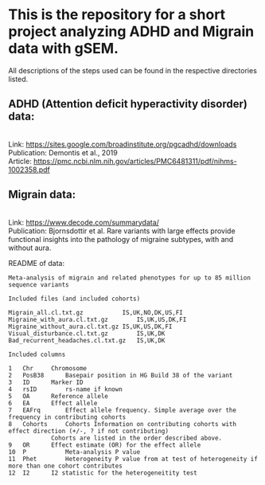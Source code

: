 # This is the repository for a short project analyzing ADHD and Migrain data with gSEM. 
All descriptions of the steps used can be found in the respective directories listed. 

## ADHD (Attention deficit hyperactivity disorder) data: 
\
Link: https://sites.google.com/broadinstitute.org/pgcadhd/downloads \
Publication: Demontis et al., 2019 \
Article: https://pmc.ncbi.nlm.nih.gov/articles/PMC6481311/pdf/nihms-1002358.pdf 

## Migrain data: 
\
Link: https://www.decode.com/summarydata/ \
Publication: Bjornsdottir et al. Rare variants with large effects provide functional insights into the pathology of migraine subtypes, with and without aura. 


README of data: 
```
Meta-analysis of migrain and related phenotypes for up to 85 million sequence variants 

Included files (and included cohorts) 

Migrain_all.cl.txt.gz			IS,UK,NO,DK,US,FI	
Migraine_with_aura.cl.txt.gz		IS,UK,US,DK,FI 
Migraine_without_aura.cl.txt.gz	IS,UK,US,DK,FI 
Visual_disturbance.cl.txt.gz		IS,UK,DK 
Bad_recurrent_headaches.cl.txt.gz	IS,UK,DK 

Included columns

1   Chr		Chromosome
2   PosB38		Basepair position in HG Build 38 of the variant
3   ID		Marker ID
4   rsID		rs-name if known
5   OA		Reference allele
6   EA		Effect allele
7   EAFrq		Effect allele frequency. Simple average over the frequency in contributing cohorts
8   Cohorts		Cohorts Information on contributing cohorts with effect direction (+/-, ? if not contributing)
			Cohorts are listed in the order described above.
9   OR		Effect estimate (OR) for the effect allele
10  P			Meta-analysis P value
11  Phet		Heterogeneity P value from at test of heterogeneity if more than one cohort contributes
12  I2		I2 statistic for the heterogeneitity test
```
